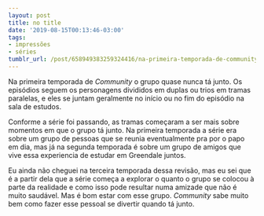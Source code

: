 ```yaml
---
layout: post
title: no title
date: '2019-08-15T00:13:46-03:00'
tags:
- impressões
- séries
tumblr_url: /post/658949383259324416/na-primeira-temporada-de-community-o-grupo-quase
---
```

Na primeira temporada de _Community_ o grupo quase nunca tá junto. Os episódios seguem os personagens divididos em duplas ou trios em tramas paralelas, e eles se juntam geralmente no início ou no fim do episódio na sala de estudos.

Conforme a série foi passando, as tramas começaram a ser mais sobre momentos em que o grupo tá junto. Na primeira temporada a série era sobre um grupo de pessoas que se reunia eventualmente pra por o papo em dia, mas já na segunda temporada é sobre um grupo de amigos que vive essa experiencia de estudar em Greendale juntos.

Eu ainda não cheguei na terceira temporada dessa revisão, mas eu sei que é a partir dela que a série começa a explorar o quanto o grupo se colocou à parte da realidade e como isso pode resultar numa amizade que não é muito saudável. Mas é bom estar com esse grupo. _Community_ sabe muito bem como fazer esse pessoal se divertir quando tá junto.

